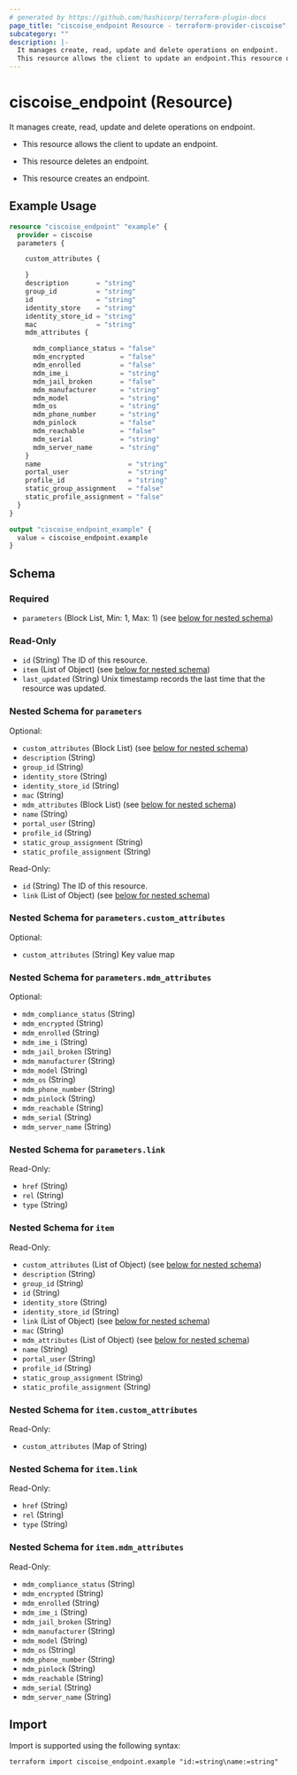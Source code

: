 ```yaml
---
# generated by https://github.com/hashicorp/terraform-plugin-docs
page_title: "ciscoise_endpoint Resource - terraform-provider-ciscoise"
subcategory: ""
description: |-
  It manages create, read, update and delete operations on endpoint.
  This resource allows the client to update an endpoint.This resource deletes an endpoint.This resource creates an endpoint.
---
```


# ciscoise_endpoint (Resource)

It manages create, read, update and delete operations on endpoint.

- This resource allows the client to update an endpoint.

- This resource deletes an endpoint.

- This resource creates an endpoint.

## Example Usage

```terraform
resource "ciscoise_endpoint" "example" {
  provider = ciscoise
  parameters {

    custom_attributes {

    }
    description       = "string"
    group_id          = "string"
    id                = "string"
    identity_store    = "string"
    identity_store_id = "string"
    mac               = "string"
    mdm_attributes {

      mdm_compliance_status = "false"
      mdm_encrypted         = "false"
      mdm_enrolled          = "false"
      mdm_ime_i             = "string"
      mdm_jail_broken       = "false"
      mdm_manufacturer      = "string"
      mdm_model             = "string"
      mdm_os                = "string"
      mdm_phone_number      = "string"
      mdm_pinlock           = "false"
      mdm_reachable         = "false"
      mdm_serial            = "string"
      mdm_server_name       = "string"
    }
    name                      = "string"
    portal_user               = "string"
    profile_id                = "string"
    static_group_assignment   = "false"
    static_profile_assignment = "false"
  }
}

output "ciscoise_endpoint_example" {
  value = ciscoise_endpoint.example
}
```

<!-- schema generated by tfplugindocs -->
## Schema

### Required

- `parameters` (Block List, Min: 1, Max: 1) (see [below for nested schema](#nestedblock--parameters))

### Read-Only

- `id` (String) The ID of this resource.
- `item` (List of Object) (see [below for nested schema](#nestedatt--item))
- `last_updated` (String) Unix timestamp records the last time that the resource was updated.

<a id="nestedblock--parameters"></a>
### Nested Schema for `parameters`

Optional:

- `custom_attributes` (Block List) (see [below for nested schema](#nestedblock--parameters--custom_attributes))
- `description` (String)
- `group_id` (String)
- `identity_store` (String)
- `identity_store_id` (String)
- `mac` (String)
- `mdm_attributes` (Block List) (see [below for nested schema](#nestedblock--parameters--mdm_attributes))
- `name` (String)
- `portal_user` (String)
- `profile_id` (String)
- `static_group_assignment` (String)
- `static_profile_assignment` (String)

Read-Only:

- `id` (String) The ID of this resource.
- `link` (List of Object) (see [below for nested schema](#nestedatt--parameters--link))

<a id="nestedblock--parameters--custom_attributes"></a>
### Nested Schema for `parameters.custom_attributes`

Optional:

- `custom_attributes` (String) Key value map


<a id="nestedblock--parameters--mdm_attributes"></a>
### Nested Schema for `parameters.mdm_attributes`

Optional:

- `mdm_compliance_status` (String)
- `mdm_encrypted` (String)
- `mdm_enrolled` (String)
- `mdm_ime_i` (String)
- `mdm_jail_broken` (String)
- `mdm_manufacturer` (String)
- `mdm_model` (String)
- `mdm_os` (String)
- `mdm_phone_number` (String)
- `mdm_pinlock` (String)
- `mdm_reachable` (String)
- `mdm_serial` (String)
- `mdm_server_name` (String)


<a id="nestedatt--parameters--link"></a>
### Nested Schema for `parameters.link`

Read-Only:

- `href` (String)
- `rel` (String)
- `type` (String)



<a id="nestedatt--item"></a>
### Nested Schema for `item`

Read-Only:

- `custom_attributes` (List of Object) (see [below for nested schema](#nestedobjatt--item--custom_attributes))
- `description` (String)
- `group_id` (String)
- `id` (String)
- `identity_store` (String)
- `identity_store_id` (String)
- `link` (List of Object) (see [below for nested schema](#nestedobjatt--item--link))
- `mac` (String)
- `mdm_attributes` (List of Object) (see [below for nested schema](#nestedobjatt--item--mdm_attributes))
- `name` (String)
- `portal_user` (String)
- `profile_id` (String)
- `static_group_assignment` (String)
- `static_profile_assignment` (String)

<a id="nestedobjatt--item--custom_attributes"></a>
### Nested Schema for `item.custom_attributes`

Read-Only:

- `custom_attributes` (Map of String)


<a id="nestedobjatt--item--link"></a>
### Nested Schema for `item.link`

Read-Only:

- `href` (String)
- `rel` (String)
- `type` (String)


<a id="nestedobjatt--item--mdm_attributes"></a>
### Nested Schema for `item.mdm_attributes`

Read-Only:

- `mdm_compliance_status` (String)
- `mdm_encrypted` (String)
- `mdm_enrolled` (String)
- `mdm_ime_i` (String)
- `mdm_jail_broken` (String)
- `mdm_manufacturer` (String)
- `mdm_model` (String)
- `mdm_os` (String)
- `mdm_phone_number` (String)
- `mdm_pinlock` (String)
- `mdm_reachable` (String)
- `mdm_serial` (String)
- `mdm_server_name` (String)

## Import

Import is supported using the following syntax:

```shell
terraform import ciscoise_endpoint.example "id:=string\name:=string"
```
